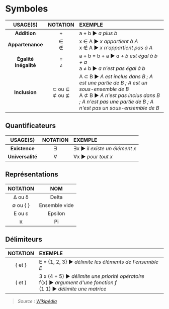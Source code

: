 # Symboles

|USAGE(S)|NOTATION|EXEMPLE|
|:--:|:--:|:--|
|**Addition**|+|a + b ▶ _a plus b_|
|**Appartenance**|∈<br>∉|x ∈ A ▶ _x appartient à A_<br>x ∉ A ▶ _x n'appartient pas à A_|
|**Égalité**<br>**Inégalité**|=<br>≠|a + b = b + a ▶ _a + b est égal à b + a_<br>a ≠ b ▶ _a n'est pas égal à b_|
|**Inclusion**|⊂ ou ⊆<br>⊄ ou ⊈|A ⊂ B ▶ _A est inclus dans B ; A est une partie de B ; A est un sous-ensemble de B_<br>A ⊄ B ▶ _A n'est pas inclus dans B ; A n'est pas une partie de B ; A n'est pas un sous-ensemble de B_|

## Quantificateurs

|USAGE(S)|NOTATION|EXEMPLE|
|:--:|:--:|:--|
|**Existence**|∃|∃x ▶ _il existe un élément x_|
|**Universalité**|∀|∀x ▶ _pour tout x_|

## Représentations

|NOTATION|NOM|
|:--:|:--:|
|Δ ou δ|Delta|
|∅ ou { }|Ensemble vide|
|Ε ou ε|Epsilon|
|π|Pi|

## Délimiteurs

|NOTATION|EXEMPLE|
|:--:|:--|
|{ et }|E = {1, 2, 3} ▶ _délimite les éléments de l'ensemble E_|
|( et )|3 x (4 + 5) ▶ _délimite une priorité opératoire_<br>f(x) ▶ _argument d'une fonction f_<br>(1 1) ▶ _délimite une matrice_|

> _Source : [Wikipédia](https://fr.wikipedia.org/wiki/Table_de_symboles_math%C3%A9matiques)_

